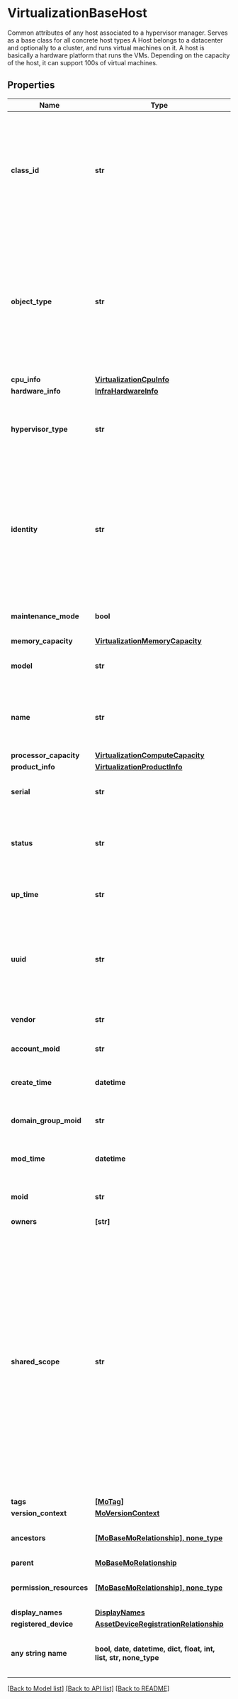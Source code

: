 # VirtualizationBaseHost

Common attributes of any host associated to a hypervisor manager. Serves as a base class for all concrete host types A Host belongs to a datacenter and optionally to a cluster, and runs virtual machines on it. A host is basically a hardware platform that runs the VMs. Depending on the capacity of the host, it can support 100s of virtual machines.
## Properties
Name | Type | Description | Notes
------------ | ------------- | ------------- | -------------
**class_id** | **str** | The concrete type of this complex type. Its value must be the same as the &#39;objectType&#39; property. The OpenAPI document references this property as a discriminator value. | [readonly] 
**object_type** | **str** | The fully-qualified type of this managed object, i.e. the class name. This property is optional. The ObjectType is implied from the URL path. If specified, the value of objectType must match the class name specified in the URL path. | [readonly] 
**cpu_info** | [**VirtualizationCpuInfo**](VirtualizationCpuInfo.md) |  | [optional] 
**hardware_info** | [**InfraHardwareInfo**](InfraHardwareInfo.md) |  | [optional] 
**hypervisor_type** | **str** | Identifies the broad type of the underlying hypervisor. | [optional]  if omitted the server will use the default value of "Unknown"
**identity** | **str** | The internally generated identity of this host. This entity is not manipulated by users. It aids in uniquely identifying the datacenter object. For VMware, this is an MOR (managed object reference). | [optional] 
**maintenance_mode** | **bool** | Is this host in maintenance mode. Set to true or false. | [optional] 
**memory_capacity** | [**VirtualizationMemoryCapacity**](VirtualizationMemoryCapacity.md) |  | [optional] 
**model** | **str** | Commercial model information about this hardware. | [optional] 
**name** | **str** | Name of this host supplied by user. It is not the identity of the host. The name is subject to user manipulations. | [optional] 
**processor_capacity** | [**VirtualizationComputeCapacity**](VirtualizationComputeCapacity.md) |  | [optional] 
**product_info** | [**VirtualizationProductInfo**](VirtualizationProductInfo.md) |  | [optional] 
**serial** | **str** | Serial number of this host (internally generated). | [optional] 
**status** | **str** | Host health status, as reported by the hypervisor platform. | [optional]  if omitted the server will use the default value of "Unknown"
**up_time** | **str** | The uptime of the host, stored as Duration (from w3c). | [optional] 
**uuid** | **str** | Universally unique identity of this host (example b3d4483b-5560-9342-8309-b486c9236610). Internally generated. | [optional] 
**vendor** | **str** | Commercial vendor details of this hardware. | [optional] 
**account_moid** | **str** | The Account ID for this managed object. | [optional] [readonly] 
**create_time** | **datetime** | The time when this managed object was created. | [optional] [readonly] 
**domain_group_moid** | **str** | The DomainGroup ID for this managed object. | [optional] [readonly] 
**mod_time** | **datetime** | The time when this managed object was last modified. | [optional] [readonly] 
**moid** | **str** | The unique identifier of this Managed Object instance. | [optional] 
**owners** | **[str]** |  | [optional] 
**shared_scope** | **str** | Intersight provides pre-built workflows, tasks and policies to end users through global catalogs. Objects that are made available through global catalogs are said to have a &#39;shared&#39; ownership. Shared objects are either made globally available to all end users or restricted to end users based on their license entitlement. Users can use this property to differentiate the scope (global or a specific license tier) to which a shared MO belongs. | [optional] [readonly] 
**tags** | [**[MoTag]**](MoTag.md) |  | [optional] 
**version_context** | [**MoVersionContext**](MoVersionContext.md) |  | [optional] 
**ancestors** | [**[MoBaseMoRelationship], none_type**](MoBaseMoRelationship.md) | An array of relationships to moBaseMo resources. | [optional] [readonly] 
**parent** | [**MoBaseMoRelationship**](MoBaseMoRelationship.md) |  | [optional] 
**permission_resources** | [**[MoBaseMoRelationship], none_type**](MoBaseMoRelationship.md) | An array of relationships to moBaseMo resources. | [optional] [readonly] 
**display_names** | [**DisplayNames**](DisplayNames.md) |  | [optional] 
**registered_device** | [**AssetDeviceRegistrationRelationship**](AssetDeviceRegistrationRelationship.md) |  | [optional] 
**any string name** | **bool, date, datetime, dict, float, int, list, str, none_type** | any string name can be used but the value must be the correct type | [optional]

[[Back to Model list]](../README.md#documentation-for-models) [[Back to API list]](../README.md#documentation-for-api-endpoints) [[Back to README]](../README.md)



